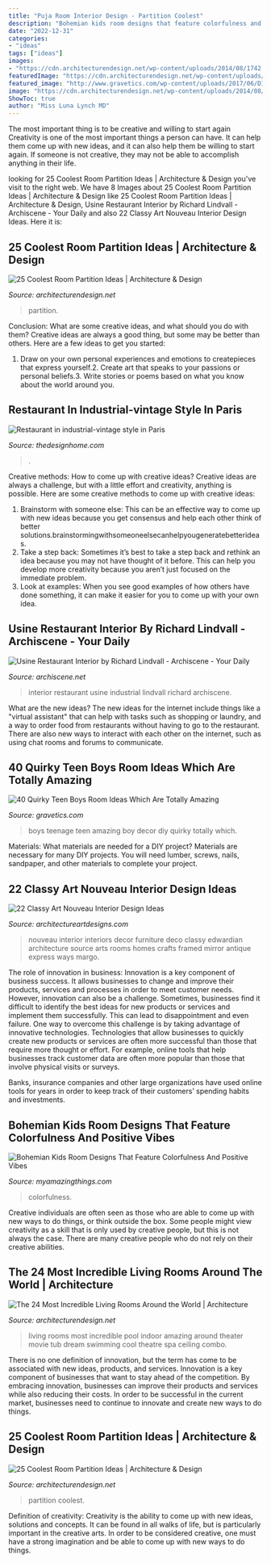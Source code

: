 ```yaml
---
title: "Puja Room Interior Design - Partition Coolest"
description: "Bohemian kids room designs that feature colorfulness and positive vibes"
date: "2022-12-31"
categories:
- "ideas"
tags: ["ideas"]
images:
- "https://cdn.architecturendesign.net/wp-content/uploads/2014/08/1742.jpg"
featuredImage: "https://cdn.architecturendesign.net/wp-content/uploads/2014/08/951.jpg"
featured_image: "http://www.gravetics.com/wp-content/uploads/2017/06/DIY-Teenage-Boy-Room-Decor.jpg"
image: "https://cdn.architecturendesign.net/wp-content/uploads/2014/08/951.jpg"
ShowToc: true
author: "Miss Luna Lynch MD"
---
```



The most important thing is to be creative and willing to start again
Creativity is one of the most important things a person can have. It can help them come up with new ideas, and it can also help them be willing to start again. If someone is not creative, they may not be able to accomplish anything in their life.

	

		
looking for 25 Coolest Room Partition Ideas | Architecture &amp; Design you've visit to the right web. We have 8 Images about 25 Coolest Room Partition Ideas | Architecture &amp; Design like 25 Coolest Room Partition Ideas | Architecture &amp; Design, Usine Restaurant Interior by Richard Lindvall - Archiscene - Your Daily and also 22 Classy Art Nouveau Interior Design Ideas. Here it is:
		
    
## 25 Coolest Room Partition Ideas | Architecture &amp; Design

<img loading=lazy src="https://cdn.architecturendesign.net/wp-content/uploads/2014/08/951.jpg" onerror="this.onerror=null;this.src='https://tse3.mm.bing.net/th?id=OIP.l6uPWvwx0ulWGilhQm37mgHaLK&amp;pid=15.1';" alt="25 Coolest Room Partition Ideas | Architecture &amp; Design">

_Source: architecturendesign.net_

>partition. 

	

Conclusion: What are some creative ideas, and what should you do with them?
Creative ideas are always a good thing, but some may be better than others. Here are a few ideas to get you started: 
1. Draw on your own personal experiences and emotions to createpieces that express yourself.2. Create art that speaks to your passions or personal beliefs.3. Write stories or poems based on what you know about the world around you.
    
## Restaurant In Industrial-vintage Style In Paris

<img loading=lazy src="https://thedesignhome.com/wp-content/uploads/2016/10/Pizzeria-in-industrial-vintage-style-in-Paris3.jpg" onerror="this.onerror=null;this.src='https://tse2.mm.bing.net/th?id=OIP.U0TNBqiszgM-QqJ-dkCFRQHaKu&amp;pid=15.1';" alt="Restaurant in industrial-vintage style in Paris">

_Source: thedesignhome.com_

>. 

	

Creative methods: How to come up with creative ideas?
Creative ideas are always a challenge, but with a little effort and creativity, anything is possible. Here are some creative methods to come up with creative ideas:
1. Brainstorm with someone else: This can be an effective way to come up with new ideas because you get consensus and help each other think of better solutions.brainstormingwithsomeoneelsecanhelpyougeneratebetterideas.
2. Take a step back: Sometimes it’s best to take a step back and rethink an idea because you may not have thought of it before. This can help you develop more creativity because you aren’t just focused on the immediate problem.
3. Look at examples: When you see good examples of how others have done something, it can make it easier for you to come up with your own idea.

    
## Usine Restaurant Interior By Richard Lindvall - Archiscene - Your Daily

<img loading=lazy src="http://www.archiscene.net/wp-content/uploads/2016/02/Usine-Restaurant-Interior-5.jpg" onerror="this.onerror=null;this.src='https://tse2.mm.bing.net/th?id=OIP.PqXvqJ5kXsXYTVYYA-ijtAHaLH&amp;pid=15.1';" alt="Usine Restaurant Interior by Richard Lindvall - Archiscene - Your Daily">

_Source: archiscene.net_

>interior restaurant usine industrial lindvall richard archiscene. 

	

What are the new ideas?
The new ideas for the internet include things like a "virtual assistant" that can help with tasks such as shopping or laundry, and a way to order food from restaurants without having to go to the restaurant. There are also new ways to interact with each other on the internet, such as using chat rooms and forums to communicate.

    
## 40 Quirky Teen Boys Room Ideas Which Are Totally Amazing

<img loading=lazy src="http://www.gravetics.com/wp-content/uploads/2017/06/DIY-Teenage-Boy-Room-Decor.jpg" onerror="this.onerror=null;this.src='https://tse4.mm.bing.net/th?id=OIP.FNc_L6PGQuZVq1Vj7myhoAHaKW&amp;pid=15.1';" alt="40 Quirky Teen Boys Room Ideas Which Are Totally Amazing">

_Source: gravetics.com_

>boys teenage teen amazing boy decor diy quirky totally which. 

	

Materials: What materials are needed for a DIY project?
Materials are necessary for many DIY projects. You will need lumber, screws, nails, sandpaper, and other materials to complete your project.

    
## 22 Classy Art Nouveau Interior Design Ideas

<img loading=lazy src="https://www.architectureartdesigns.com/wp-content/uploads/2013/08/538.jpg" onerror="this.onerror=null;this.src='https://tse2.mm.bing.net/th?id=OIP.JY2MDTsYS32zhu9UfBc2owHaKu&amp;pid=15.1';" alt="22 Classy Art Nouveau Interior Design Ideas">

_Source: architectureartdesigns.com_

>nouveau interior interiors decor furniture deco classy edwardian architecture source arts rooms homes crafts framed mirror antique express ways margo. 

	

The role of innovation in business:
Innovation is a key component of business success. It allows businesses to change and improve their products, services and processes in order to meet customer needs. However, innovation can also be a challenge. Sometimes, businesses find it difficult to identify the best ideas for new products or services and implement them successfully. This can lead to disappointment and even failure.
One way to overcome this challenge is by taking advantage of innovative technologies. Technologies that allow businesses to quickly create new products or services are often more successful than those that require more thought or effort. For example, online tools that help businesses track customer data are often more popular than those that involve physical visits or surveys.

Banks, insurance companies and other large organizations have used online tools for years in order to keep track of their customers’ spending habits and investments.

    
## Bohemian Kids Room Designs That Feature Colorfulness And Positive Vibes

<img loading=lazy src="https://myamazingthings.com/wp-content/uploads/2017/11/bohemian-kids-room-11-.jpg" onerror="this.onerror=null;this.src='https://tse1.mm.bing.net/th?id=OIP.Xw5Tit_hm-tsG90D81qTUgHaK2&amp;pid=15.1';" alt="Bohemian Kids Room Designs That Feature Colorfulness And Positive Vibes">

_Source: myamazingthings.com_

>colorfulness. 

	

Creative individuals are often seen as those who are able to come up with new ways to do things, or think outside the box. Some people might view creativity as a skill that is only used by creative people, but this is not always the case. There are many creative people who do not rely on their creative abilities.

    
## The 24 Most Incredible Living Rooms Around The World | Architecture

<img loading=lazy src="http://cdn.architecturendesign.net/wp-content/uploads/2014/09/20-Most-Incredible-Living-Rooms-13.jpg" onerror="this.onerror=null;this.src='https://tse3.mm.bing.net/th?id=OIP.UmSL9N1czk22YM9JHEw8zAHaLG&amp;pid=15.1';" alt="The 24 Most Incredible Living Rooms Around the World | Architecture">

_Source: architecturendesign.net_

>living rooms most incredible pool indoor amazing around theater movie tub dream swimming cool theatre spa ceiling combo. 

	

There is no one definition of innovation, but the term has come to be associated with new ideas, products, and services. Innovation is a key component of businesses that want to stay ahead of the competition. By embracing innovation, businesses can improve their products and services while also reducing their costs. In order to be successful in the current market, businesses need to continue to innovate and create new ways to do things.

    
## 25 Coolest Room Partition Ideas | Architecture &amp; Design

<img loading=lazy src="https://cdn.architecturendesign.net/wp-content/uploads/2014/08/1742.jpg" onerror="this.onerror=null;this.src='https://tse1.mm.bing.net/th?id=OIP.ovTblCgTk6jpb7B_ULeNwAAAAA&amp;pid=15.1';" alt="25 Coolest Room Partition Ideas | Architecture &amp; Design">

_Source: architecturendesign.net_

>partition coolest. 

	

Definition of creativity:
Creativity is the ability to come up with new ideas, solutions and concepts. It can be found in all walks of life, but is particularly important in the creative arts. In order to be considered creative, one must have a strong imagination and be able to come up with new ways to do things.


